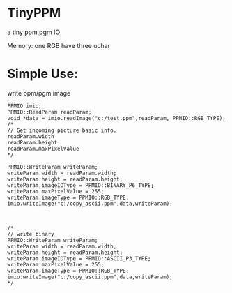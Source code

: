 # TinyPPM
a tiny ppm,pgm IO


Memory:
    one RGB have three uchar


    
# Simple Use:
write ppm/pgm image

    PPMIO imio;
	PPMIO::ReadParam readParam;
	void *data = imio.readImage("c:/test.ppm",readParam, PPMIO::RGB_TYPE);
	/* 
	// Get incoming picture basic info.
	readParam.width
	readParam.height
	readParam.maxPixelValue
	*/

	PPMIO::WriteParam writeParam;
	writeParam.width = readParam.width;
	writeParam.height = readParam.height;
	writeParam.imageIOType = PPMIO::BINARY_P6_TYPE;
	writeParam.maxPixelValue = 255;
	writeParam.imageType = PPMIO::RGB_TYPE;
	imio.writeImage("c:/copy_ascii.ppm",data,writeParam);
	
	
	
	/*
	// write binary
	PPMIO::WriteParam writeParam;
	writeParam.width = readParam.width;
	writeParam.height = readParam.height;
	writeParam.imageIOType = PPMIO::ASCII_P3_TYPE;
	writeParam.maxPixelValue = 255;
	writeParam.imageType = PPMIO::RGB_TYPE;
	imio.writeImage("c:/copy_ascii.ppm",data,writeParam);
	*/
	
	
	
